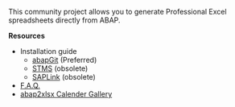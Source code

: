 This community project allows you to generate Professional Excel spreadsheets directly from ABAP.

**Resources**

* Installation guide
   * [abapGit](abapGit-installation) (Preferred)
   * [STMS](stms-installation) (obsolete)
   * [SAPLink](SAPLink-installation) (obsolete)
* [F.A.Q.](F.A.Q.)
* [abap2xlsx Calender Gallery](abap2xlsx-Calender-Gallery)
